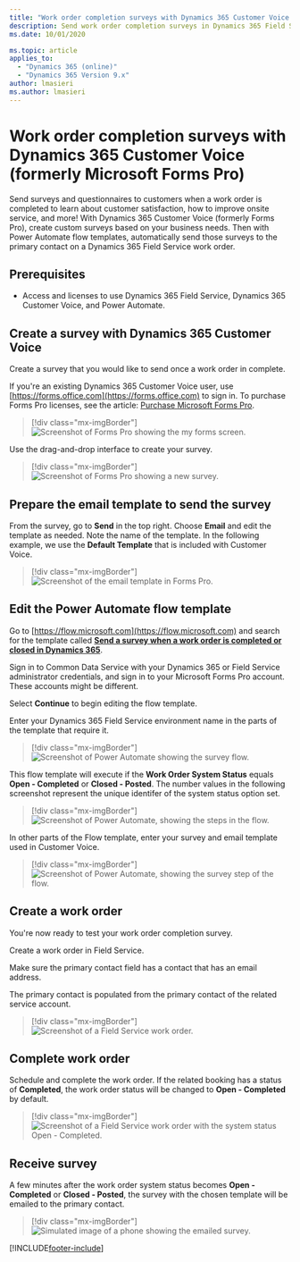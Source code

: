 ```yaml
---
title: "Work order completion surveys with Dynamics 365 Customer Voice (Microsoft Forms Pro) | MicrosoftDocs"
description: Send work order completion surveys in Dynamics 365 Field Service with Dynamics 365 Customer Voice.
ms.date: 10/01/2020

ms.topic: article
applies_to: 
  - "Dynamics 365 (online)"
  - "Dynamics 365 Version 9.x"
author: lmasieri
ms.author: lmasieri
---
```


# Work order completion surveys with Dynamics 365 Customer Voice (formerly Microsoft Forms Pro)



Send surveys and questionnaires to customers when a work order is completed to learn about customer satisfaction, how to improve onsite service, and more! With Dynamics 365 Customer Voice (formerly Forms Pro), create custom surveys based on your business needs. Then with Power Automate flow templates, automatically send those surveys to the primary contact on a Dynamics 365 Field Service work order.

## Prerequisites

- Access and licenses to use Dynamics 365 Field Service, Dynamics 365 Customer Voice, and Power Automate.

## Create a survey with Dynamics 365 Customer Voice

Create a survey that you would like to send once a work order in complete.

If you're an existing Dynamics 365 Customer Voice user, use [https://forms.office.com](https://forms.office.com) to sign in. To purchase Forms Pro licenses, see the article: [Purchase Microsoft Forms Pro](/forms-pro/purchase).

> [!div class="mx-imgBorder"]
> ![Screenshot of Forms Pro showing the my forms screen.](./media/work-order-survey-new-form.png)

Use the drag-and-drop interface to create your survey.

> [!div class="mx-imgBorder"]
> ![Screenshot of Forms Pro showing a new survey.](./media/work-order-survey-new-form-q1.png)

## Prepare the email template to send the survey

From the survey, go to **Send** in the top right. Choose **Email** and edit the template as needed. Note the name of the template. In the following example, we use the **Default Template** that is included with Customer Voice.

> [!div class="mx-imgBorder"]
> ![Screenshot of the email template in Forms Pro.](./media/work-order-survey-new-form-email-template.png)

## Edit the Power Automate flow template

Go to [https://flow.microsoft.com](https://flow.microsoft.com) and search for the template called [**Send a survey when a work order is completed or closed in Dynamics 365**](https://us.flow.microsoft.com/galleries/public/templates/7135fe34812745d5af513437a7657002/send-a-survey-when-a-work-order-is-completed-or-closed-in-dynamics-365/).

Sign in to Common Data Service with your Dynamics 365 or Field Service administrator credentials, and sign in to your Microsoft Forms Pro account. These accounts might be different.

Select **Continue** to begin editing the flow template.

Enter your Dynamics 365 Field Service environment name in the parts of the template that require it.

> [!div class="mx-imgBorder"]
> ![Screenshot of Power Automate showing the survey flow.](./media/work-order-survey-flow-template.png)

This flow template will execute if the **Work Order System Status** equals **Open - Completed** or **Closed - Posted**. The number values in the following screenshot represent the unique identifer of the system status option set.

> [!div class="mx-imgBorder"]
> ![Screenshot of Power Automate, showing the steps in the flow.](./media/work-order-survey-flow-template1.png)

In other parts of the Flow template, enter your survey and email template used in Customer Voice.

> [!div class="mx-imgBorder"]
> ![Screenshot of Power Automate, showing the survey step of the flow.](./media/work-order-survey-flow-template2.png)

## Create a work order

You're now ready to test your work order completion survey.

Create a work order in Field Service.

Make sure the primary contact field has a contact that has an email address.

The primary contact is populated from the primary contact of the related service account.

> [!div class="mx-imgBorder"]
> ![Screenshot of a Field Service work order.](./media/work-order-survey-work-order-before.png)

## Complete work order

Schedule and complete the work order. If the related booking has a status of **Completed**, the work order status will be changed to **Open - Completed** by default.

> [!div class="mx-imgBorder"]
> ![Screenshot of a Field Service work order with the system status Open - Completed.](./media/work-order-survey-work-order-after.png)

## Receive survey

A few minutes after the work order system status becomes **Open - Completed** or **Closed - Posted**, the survey with the chosen template will be emailed to the primary contact.

> [!div class="mx-imgBorder"]
> ![Simulated image of a phone showing the emailed survey.](./media/work-order-survey-email-receive.png)


[!INCLUDE[footer-include](../includes/footer-banner.md)]
